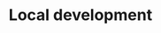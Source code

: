 ---
title: Local development
weight: 6
description: |
    All you need to know about working locally with an Upsun project.
---
